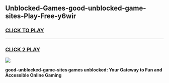 
## Unblocked-Games-good-unblocked-game-sites-Play-Free-y6wir
<h3>
<a href="https://premium76.site?title=good-unblocked-game-sites&ref=21A">CLICK TO PLAY</a></h3>
<hr>

<h3>
<a href="https://premium76.site?title=good-unblocked-game-sites&ref=21A">CLICK 2 PLAY</a>
  
</h3>

<a href="https://premium76.site?title=good-unblocked-game-sites&ref=21A"><img src="https://clearcache.store/games.png"></a>


**good-unblocked-game-sites games unblocked: Your Gateway to Fun and Accessible Online Gaming**
